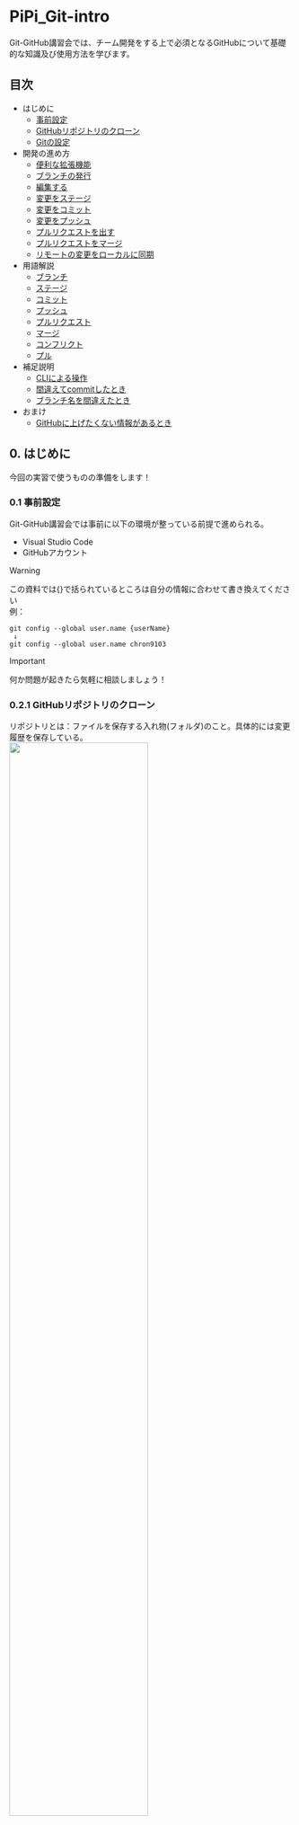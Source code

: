 # PiPi_Git-intro

Git-GitHub講習会では、チーム開発をする上で必須となるGitHubについて基礎的な知識及び使用方法を学びます。  

## 目次

 - はじめに
    - [事前設定](#01-事前設定)
    - [GitHubリポジトリのクローン](#021-githubリポジトリのクローン)
    - [Gitの設定](#022-gitの設定)
 - 開発の進め方
    - [便利な拡張機能](#10-便利な拡張機能)
    - [ブランチの発行](#111-ブランチの発行)
    - [編集する](#112-編集する)
    - [変更をステージ](#113-変更をステージ)
    - [変更をコミット](#114-変更をコミット)
    - [変更をプッシュ](#115-変更をプッシュ)
    - [プルリクエストを出す](#121-プルリクエストを出す)
    - [プルリクエストをマージ](#122-プルリクエストをマージ)
    - [リモートの変更をローカルに同期](#131-リモートの変更をローカルに同期)
 - 用語解説
    - [ブランチ](#21-ブランチbranch)
    - [ステージ](#22-ステージstage)
    - [コミット](#23-コミットcommit)
    - [プッシュ](#24-プッシュpush)
    - [プルリクエスト](#25プルリクエストpull-request)
    - [マージ](#26-マージmerge)
    - [コンフリクト](#27-コンフリクトconflict)
    - [プル](#28-プルpull)
 - 補足説明
    - [CLIによる操作](#31-cliによる操作)
    - [間違えてcommitしたとき](#321-間違えてcommitしたとき)
    - [ブランチ名を間違えたとき](#322-ブランチ名を間違えたとき)
 - おまけ
    - [GitHubに上げたくない情報があるとき](#31-githubに上げたくない情報があるとき)


## 0. はじめに
今回の実習で使うものの準備をします！
### 0.1 事前設定
Git-GitHub講習会では事前に以下の環境が整っている前提で進められる。
 - Visual Studio Code
 - GitHubアカウント


> [!WARNING]
> この資料では{}で括られているところは自分の情報に合わせて書き換えてください  
> 例：
> ```
>git config --global user.name {userName}
>  ↓
>git config --global user.name chron9103
> ```

> [!IMPORTANT]
> 何か問題が起きたら気軽に相談しましょう！

### 0.2.1 GitHubリポジトリのクローン
リポジトリとは：ファイルを保存する入れ物(フォルダ)のこと。具体的には変更履歴を保存している。  
<img src="data/0.2.1.jpg" width="70%">  
今から現在閲覧しているGitHubリポジトリをローカルにコピー(クローン)する。 
1. GitHubで作成したリポジトリのページにて`<>Code > HTTPS`を選択し、URLをコピー
![GitリポジトリのURLを取得(HTTPS)](data/0.2.1.1.jpg)
2. VSCodeを開いて`Gitリポジトリのクローン` > 先のURLをペーストし"Enter"を押す  
![Gitリポジトリのクローン](data/0.2.1.2.1.JPG)
![URLをペーストし"Enter"を押す](data/0.2.1.2.2.JPG)

### 0.2.2 Gitの設定
ターミナルで以下のコマンドを実行する。
```
# ユーザー名の設定。GitHubのIDがおすすめ
git config --global user.name {userName}
# メールアドレスの設定。GitHubと同じものがおすすめ
git config --global user.email {userEmail}
# コミットメッセージをVScodeで書けるようにする設定
git config --global core.editor 'code --wait'
# デフォルトのブランチをmasterからmainに変更。
git config --global init.defaultBranch main
```
## 1. 開発の進め方
これから実際にファイルを編集して、その変更を他の人も見れるようにしていきます！

### 1.0 便利な拡張機能
- Git Graph  
   VSCodeの拡張機能の一つである"Git Graph"の導入をお勧めします。 
    - 機能
      - Gitの履歴を視覚的に表示  
      - 各変更の詳細を表示  
      - ブランチの切り替え/各操作  
      etc.
<img src="data/1.0.1.png" width="80%">  
ツリー上の現在位置を把握しながら操作することができ便利です。


### 1.1.1 ブランチの発行
[用語解説(ブランチ)](#21-ブランチbranch)
1. VSCodeの左部バーにある`ソース管理`から`ブランチ`をクリックして、`ブランチの作成`をクリック
![ブランチの作成を選択](data/1.1.1.1.jpg)
2. 新しく作るブランチの名前を入力して"Enter"を押す  
ここでの名前は"selfIntro_{userName}"を推奨する
![名前を入力し作成](data/1.1.1.2.jpg)
> [!NOTE]
> ウインドウ左下部に現在のブランチが表示されています。 
> 反映されていたら成功  
> <img src="data/1.1.1.3.jpg" width="30%"> 

### 1.1.2 編集する
1. VSCodeの左部バーにある`エクスプローラー`からファイル`lectures>2025`をクリックして、`新しいファイル`をクリック  
クリック後自分の名前のファイルを作成する
![ファイルを作成](data/1.1.2.1.jpg)
2. ファイルを編集する  
VSCodeの左部バーにある`ソース管理`に変更したファイルが書いてあるはずである
![ファイルを編集](data/1.1.2.2.jpg)
> [!NOTE]
> 例に倣って名前と一言を書いてみましょう！  

### 1.1.3 変更をステージ
[用語解説(ステージ)](#22-ステージstage)
1. VSCodeの左部バーにある`ソース管理`に書いてある変更したファイルの`+`をクリック  
クリック後`ステージされている変更`に加わっていることを確認する
![変更をステージ](data/1.1.3.1.jpg)

### 1.1.4 変更をコミット
[用語解説(コミット)](#23-コミットcommit)
1. 入力欄に変更内容(今回は"自己紹介を追加"など)を明記して`コミット`をクリック
![変更をコミット](data/1.1.4.1.jpg)
2. `Branchの発行`をクリックしてブランチをリモートに反映する
![ブランチの発行](data/1.1.4.2.jpg)

### 1.1.5 変更をプッシュ
[用語解説(プッシュ)](#24-プッシュpush)
1. `プッシュ`をクリック  
![変更をプッシュ](data/1.1.5.1.jpg)

### 1.2.1 プルリクエストを出す
[用語解説(プルリクエスト)](#25プルリクエストpull-request)
1. GitHubのリポジトリのページに次の表示が出ているはずである(出ていなければバーの"Pull requests"を確認する)  
`Compare & pull request`をクリック
![比較しプルリクを送る](data/1.2.1.1.jpg)
2. タイトル、本文に変更内容を明記して`Create pull request`をクリック
![プルリクを確定する](data/1.2.1.2.jpg)

### 1.2.2 プルリクエストをマージ
[用語解説(マージ)](#26-マージmerge)
1. `Merge pull request`をクリック
![プルリクをマージする](data/1.2.2.1.jpg)
2. コンフリクト([後述](#27-コンフリクトconflict))が発生していないことを確認したうえで`Confirm merge`をクリック
![マージを承認する](data/1.2.2.2.jpg)
3. マージが完了する
![マージを承認する](data/1.2.2.3.1.jpg)
変更が反映されているか確認する
![マージを承認する](data/1.2.2.3.2.jpg)
> [!IMPORTANT]
> 通常マージは他者のチェックを経て行われます。  
> コメント機能などを活用して本当にマージしてよいか他者に検証してもらいましょう。

### 1.3.1 リモートの変更をローカルに同期
1. VSCodeに戻り、`ソース管理`から`チェックアウト先`をクリック
![ブランチ切り替え](data/1.3.1.1.jpg)
2. `main`ブランチに切り替える
![切り替え先](data/1.3.1.2.jpg)
3. `変更の同期`をクリック (表示がない場合は`ソース管理 > その他の操作 > プル`)  
リモートの変更点をローカルに反映する
![プルする](data/1.3.1.3.jpg)
> [!NOTE]
> 次のような表示が出てもOKを押して続行して問題ありません。  
> <img src="data/1.3.1.3.2.png" width="50%"> 
4. 同期できていることを確認する  
現在のブランチが`main`であること(左下に表示あり)、変更点が反映されていることを確認
![スクリーン](data/1.3.1.4.jpg)

## 2. 用語解説

### 2.1 ブランチ(branch)
ブランチとはメインから分岐して開発をする機能である。  
メインのコードに影響を与えず、新機能の追加やバグ修正を行い、問題がなければ変更内容をメインブランチにマージ([後述](#26-マージmerge))して反映する。
<img src="data/1.1.1.0.jpg" width="100%"> 
ブランチを使うことで、複数の開発者が並行して作業できるほか特定の機能ごとに変更を管理しやすくなる。
一般的に、プログラムの修正や機能の追加を行うときなど、用途に応じたブランチを作成し、作業が完了したらメインブランチにマージする。  
各ブランチは独立しているため一つのブランチで行った変更は他のブランチには影響を与えない。そのため問題が発生しても全体に影響を及ぼさずに修整できる。

### 2.2 ステージ(stage)
ステージとは変更内容を登録することである。  
ファイルをステージすることでどの変更をコミットに含めるか選択できる。(必ずしもすべての変更をステージする必要はない)  
ステージに追加しない限り、変更はリポジトリに記録されず、他の変更と分けて管理することができる。
<img src="data/1.1.3.0.jpg" width="100%"> 

### 2.3 コミット(commit)
コミットとはステージに追加された変更をリポジトリに記録する操作である。  
コミットによりその時点のコードの状態が保存され、後で変更履歴を確認したり、特定のバージョンに戻したりできる。  
PC上にセーブポイントを登録するイメージ。コミットを行えば、後で問題が発生してもその時点の状態に戻すことができる。
<img src="data/1.1.4.0.jpg" width="100%">  

### 2.4 プッシュ(push)
プッシュとはローカルリポジトリ(PC内)のコミットをリモートリポジトリ(オンライン)に送信し、共有する操作である。
ローカルリポジトリは自分のPC上にあるためリポジトリを他者が閲覧することはできない。そのためプッシュを行うことでローカルの変更がリモートに反映され、他のメンバーもその変更を取得できるようになる。  
プッシュをしない限りローカルの変更はリモートに影響を与えない。
<img src="data/1.1.5.0.jpg" width="100%">  
> [!TIP]
> リモートの最新の状態と同期を取るため、プッシュ前には[プル](#28-プルpull)により最新の変更を取り込むのがよい。

### 2.5.プルリクエスト(pull request)
プルリクエストとは現在のブランチをメインブランチに[マージ](#26-マージmerge)するリクエストを出す仕組みである。  
プルリクエストを作成すると、他の開発者が変更内容を確認し、コードレビューを行うことができる。問題がなければ、承認（レビューの承認やテストの通過など）を経て、メインブランチにマージされる。
この仕組みにより、開発者は直接メインブランチを変更するのではなく、事前にチェックを受けることで品質を保ちながら安全に開発を進めることができる。
<img src="data/2.5.jpg" width="100%">  

### 2.6 マージ(merge)
マージとは別のブランチで行った変更を現在のブランチに統合する操作である。  
<img src="data/2.6.jpg" width="100%">  

### 2.7 コンフリクト(conflict)
コンフリクトとは同じファイルの同じ部分が異なるブランチで変更され、それらをマージしようとした際に、Git がどの変更を採用すべきか判断できない状態のことを指す。    
通常、Git は異なるブランチの変更を自動的に統合できるが、変更が重複している場合は、自動的にマージできず、手動で解決する必要がある。
コンフリクトを防ぐためには、定期的にリモートの最新変更を取り込み ([プル](#28-プルpull))、チームメンバーと作業範囲を調整することが重要である。
<img src="data/2.7.jpg" width="100%"> 

### 2.8 プル(pull)
プルとはリモートリポジトリの最新の変更をローカルリポジトリに取り込む操作である。  
実行すると、リモートリポジトリの変更を取得し、自動的に現在のブランチへ統合する。これにより、他の開発者が加えた最新の変更を自分の環境に反映できる。
プルを適切に行うことによりチーム開発においてコードの同期を保ち、コンフリクトを最小限に抑えることができる。
<img src="data/2.8.jpg" width="100%"> 

## 3. 補足説明

### 3.1 CLIによる操作
これまでVSCode上のボタン操作によりGit(GitHub)の操作を行ったが、各操作にはコマンドが用意されておりそれに対応するようにボタンが設置されている。コマンドを打ち込むことにより操作することを"CLI"と言う。
```
# gitの初期化
$ git init
# クローン
$ git clone https://github.com/hoge/fuga.git
# ブランチの発行
$ git switch -c "hogehoge"
# 変更をステージ
$ git add . 
# 変更をコミット
$ git commit -m "fugafuga"
# 変更をプッシュ
$ git push origin "hogehoge"
# リモートの変更をローカルに同期
$ git merge <commit>
```
今回紹介した以外にも多数のコマンドがあるので興味があれば各自調べるように。

### 3.2.1 間違えてCommitしたとき
プッシュを行う前であれば、`前回のコミットを元に戻す`を押すことで取り消すことができる
![前回のコミットを元に戻す](data/3.2.1.jpg)

### 3.2.2 ブランチ名を間違えたとき
`ブランチ名の変更`で名前を変更できる
 - ブランチを削除すると削除したブランチの変更内容も消えるため、やり直す必要がある
 - ブランチの削除ができなかったら別の名前でブランチを作ればOK

![ブランチ名を変更](data/3.2.2.jpg)

## 4. おまけ

### 4.1 GitHubに上げたくない情報があるとき
Gitはデフォルトでは管理するディレクトリ以下の全てのファイルの変更を追跡する。  
しかし実際の開発ではGitに追跡されると困るもの、追跡する必要がないものがある場合がある。
このようなときにGitに無視する(追跡しない)よう指定するのが`.gitignore`である。
> [!TIP]
> `.gitignore`に入れるもの
>  - リモートに上がると困るもの
>       - 機密情報,個人情報が書かれたファイル
>  - リモートに上げる必要がないもの
>       - 依存関係のファイル(node_modulesなど)
>       - 自動生成されるファイル (追跡する場合もある)

```
# 特定のファイルを無視する
/hoge/file

# 特定のディレクトリを無視する
/hoge/directory/

# 特定の拡張子のファイルを無視する
*.txt
```
詳しくは公式テンプレート( https://github.com/github/gitignore )参照。

---
© 2025 PiedPiper青山テック愛好会



